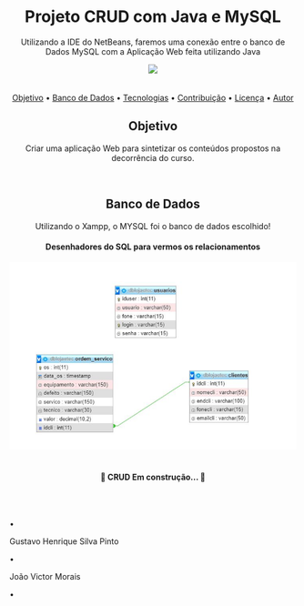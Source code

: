 <h1 align="center">Projeto CRUD com Java e MySQL</h1>
<p align="center">Utilizando a IDE do NetBeans, faremos uma conexão entre o banco de Dados MySQL com a Aplicação Web feita utilizando Java</p>
<div align="center">
<img src="https://img.shields.io/static/v1?label=Java&message=CRUD&color=#134a26&style=for-the-badge&logo=ghost"/>
</div>

<br>

<p align="center">
 <a href="#objetivo">Objetivo</a> •
 <a href="#bancoDeDados">Banco de Dados</a> • 
 <a href="#tecnologias">Tecnologias</a> • 
 <a href="#contribuicao">Contribuição</a> • 
 <a href="#licenc-a">Licença</a> • 
 <a href="#autor">Autor</a>
</p>


<h2 align="center" id="#objetivo">Objetivo</h2>
<p align="center">Criar uma aplicação Web para sintetizar os conteúdos propostos na decorrência do curso.</p>
<br>
<h2 align="center" id="#bancoDeDados">Banco de Dados</h2>
<p align="center">Utilizando o Xampp, o MYSQL foi o banco de dados escolhido!</p>
<h4 align="center"> Desenhadores do SQL para vermos os relacionamentos </h4>
<div align="center">
	<img src="assets_readme/relacionamentos.JPG"/>
</div>
<br>
<h4 align="center"> 
	🚧 CRUD Em construção...  🚧
</h4>
<br>

<h2 align="center" id="#autor"> 
</h2>
• <p >Gustavo Henrique Silva Pinto</p> • <p >João Victor Morais</p> •
